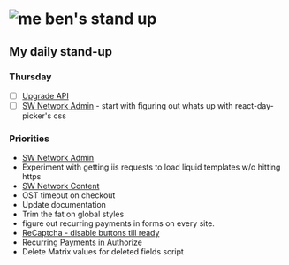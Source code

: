 # ![me](https://avatars2.githubusercontent.com/u/5232044?s=50&v=4) ben's stand up

## My daily stand-up

### Thursday

- [ ] [Upgrade API](https://app.clickup.com/t/yxekcr)
- [ ] [SW Network Admin](https://app.clickup.com/8537154/v/l/li/54890360?pr=12760709) - start with figuring out whats up with react-day-picker's css

### Priorities 
    
- [SW Network Admin](https://app.clickup.com/8537154/v/l/li/54890360?pr=12760709)
- Experiment with getting iis requests to load liquid templates w/o hitting https
- [SW Network Content](https://app.clickup.com/8537154/v/l/li/54892353?pr=12760709)
- OST timeout on checkout
- Update documentation
- Trim the fat on global styles
- figure out recurring payments in forms on every site.
- [ReCaptcha - disable buttons till ready](https://projects.madebyspeak.com/#/tasks/17598281)
- [Recurring Payments in Authorize](https://projects.madebyspeak.com/#/tasks/16411534)
- Delete Matrix values for deleted fields script
